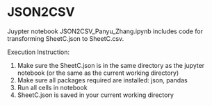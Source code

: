 # JSON2CSV

Juypter notebook JSON2CSV_Panyu_Zhang.ipynb includes code for transforming SheetC.json to SheetC.csv.

Execution Instruction:
1. Make sure the SheetC.json is in the same directory as the jupyter notebook (or the same as the current working directory)
2. Make sure all packages required are installed: json, pandas
3. Run all cells in notebook
4. SheetC.json is saved in your current working directory

